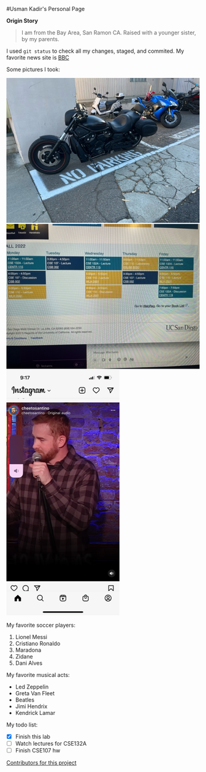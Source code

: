 #Usman Kadir's Personal Page

**Origin Story**
> I am from the Bay Area, San Ramon CA. Raised with a younger sister, by my parents.

I used `git status` to check all my changes, staged, and commited.
My favorite news site is [BBC](https://www.bbc.com/)

Some pictures I took:




![This is an motorcyle](./pics/motorcycle.jpeg)
![This is my schedule](./pics/schedule.jpeg)
![This is a pic at santino's show](./pics/santinoshow.png)

My favorite soccer players:
1. Lionel Messi
2. Cristiano Ronaldo
3. Maradona
4. Zidane
5. Dani Alves

My favorite musical acts:
- Led Zeppelin
- Greta Van Fleet
- Beatles
- Jimi Hendrix
- Kendrick Lamar

My todo list:
- [x] Finish this lab
- [ ] Watch lectures for CSE132A
- [ ] Finish CSE107 hw

[Contributors for this project](docs/CONTRIBUTING.md)